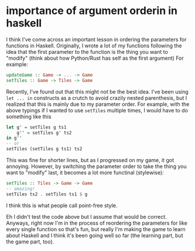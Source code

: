 # importance of argument orderin in haskell

I think I've come across an important lesson in ordering the parameters for functions
in Haskell. Originally, I wrote a lot of my functions following the idea that the
first parameter to the function is the thing you want to "modify" (think about how
Python/Rust has self as the first argument) For example:

```hs
updateGame :: Game -> ... -> Game
setTiles :: Game -> Tiles -> Game
```

Recently, I've found out that this might not be the best idea. I've been using
`let ... in` constructs as a crutch to avoid crazily nested parenthesis, but I
realized that this is mainly due to my parameter order. For example, with the above
typings if I wanted to use `setTiles` multiple times, I would have to do something
like this

```hs
let g' = setTiles g ts1
    g'' = setTiles g' ts2
in g''
-- or
setTiles (setTiles g ts1) ts2
```

This was fine for shorter lines, but as I progressed on my game, it got annoying.
However, by switching the parameter order to take the thing you want to "modify"
last, it becomes a lot more functinal (stylewise):

```hs
setTiles :: Tiles -> Game -> Game
-- amazing!
setTiles ts2 . setTiles ts1 $ g
```

I think this is what people call point-free style.

Eh I didn't test the code above but I assume that would be correct. Anyways, right
now I'm in the process of reordering the parameters for like every single function
so that's fun, but really I'm making the game to learn about Haskell and I think
it's been going well so far (the learning part, but the game part, too).
